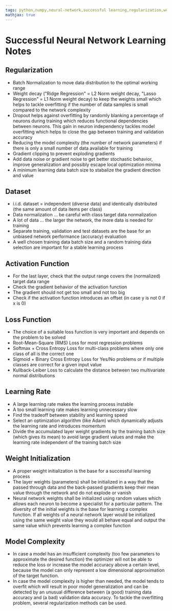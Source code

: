 ```yaml
---
tags: python,numpy,neural-network,successful learning,regularization,weight decay,ridge,lasso,gradient clipping,dataset,normalization,activation function,loss function,learning rate,stable learning,momentum,weight initialization
mathjax: true
---
```

# Successful Neural Network Learning Notes

## Regularization

- Batch Normalization to move data distribution to the optimal working range
- Weight decay ("Ridge Regression" = L2 Norm weight decay, "Lasso Regression" = L1 Norm weight decay) to keep the weights small which helps to tackle overfitting if the number of data samples is small compared to the network complexity
- Dropout helps against overfitting by randomly blanking a percentage of neurons during training which reduces functional dependencies between neurons. This gain in neuron independency tackles model overfitting which helps to close the gap between training and validation accuracy
- Reducing the model complexity (the number of network parameters) if there is only a small number of data available for training
- Gradient clipping to prevent exploding gradients
- Add data noise or gradient noise to get better stochastic behavior, improve generalization and possibly escape local optimization minima
- A minimum learning data batch size to stabalize the gradient direction and value

## Dataset

- i.i.d. dataset = independent (diverse data) and identically distributed (the same amount of data items per class)
- Data normalization ... be careful with class target data normalization
- A lot of data ... the larger the network, the more data is needed for training
- Separate training, validation and test datasets are the base for an unbiased network performance (accuracy) evaluation
- A well chosen training data batch size and a random training data selection are important for a stable learning process

## Activation Function

- For the last layer, check that the output range covers the (normalized) target data range
- Check the gradient behavior of the activation function
- The gradient should not get too small and not too big
- Check if the activation function introduces an offset (in case y is not 0 if x is 0)

## Loss Function

- The choice of a suitable loss function is very important and depends on the problem to be solved
- Root-Mean-Square (RMS) Loss for most regression problems
- Softmax + Cross Entropy Loss for multi-class problems where only one class of all is the correct one
- Sigmoid + Binary Cross Entropy Loss for Yes/No problems or if multiple classes are correct for a given input value
- Kullback-Leiber Loss to calculate the distance between two multivariate normal distributions

## Learning Rate

- A large learning rate makes the learning process instable
- A too small learning rate makes learning unnecessary slow
- Find the tradeoff between stability and learning speed
- Select an optimization algorithm (like Adam) which dynamically adjusts the learning rate and introduces momentum
- Divide the accumulated layer weight gradients by the training batch size (which gives its mean) to avoid large gradient values and make the learning rate independent of the training batch size

## Weight Initialization

- A proper weight initialization is the base for a successful learning process
- The layer weights (parameters) shall be initialized in a way that the passed through data and the
  back-passed gradients keep their mean value through the network and do not explode or vanish
- Neural network weights shall be initialized using random values which allows each neuron to become a specialist for a particular pattern. The diversity of the initial weights is the base for learning a complex function. If all weights of a neural network layer would be initialized using the same weight value they would all behave equal and output the same value which prevents learning a complex function

## Model Complexity

- In case a model has an insufficient complexity (too few parameters to approximate the desired function) the optimizer will not be able to reduce the loss or increase the model accuracy above a certain level, because the model can only represent a low dimensional approximation of the target function.
- In case the model complexity is higher than needed, the model tends to overfit which will result in poor model generalization and can be detected by an unusual difference between (a good) training data accuracy and (a bad) validation data accuracy. To tackle the overfitting problem, several regularization methods can be used.

